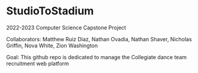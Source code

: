 # StudioToStadium

2022-2023 Computer Science Capstone Project
  
Collaborators: Matthew Ruiz Diaz, Nathan Ovadia, Nathan Shaver, Nicholas Griffin, Nova White, Zion Washington

Goal: This github repo is dedicated to manage the Collegiate dance team recruitment web platform

